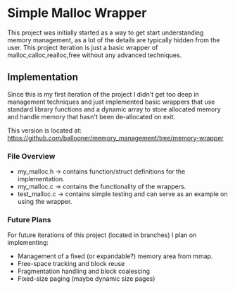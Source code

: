 # Simple Malloc Wrapper
This project was initially started as a way to get start understanding memory
management, as a lot of the details are typically hidden from the user. This
project iteration is just a basic wrapper of malloc,calloc,realloc,free without
any advanced techniques.

## Implementation
Since this is my first iteration of the project I didn't get too deep in 
management techniques and just implemented basic wrappers that use 
standard library functions and a dynamic array to store allocated memory and
handle memory that hasn't been de-allocated on exit.

This version is located at:
https://github.com/ballooner/memory_management/tree/memory-wrapper

### File Overview
- my_malloc.h -> contains function/struct definitions for the implementation.
- my_malloc.c -> contains the functionality of the wrappers.
- test_malloc.c -> contains simple testing and can serve as an example on using
                   the wrapper.

### Future Plans
For future iterations of this project (located in branches) I plan on
implementing:
- Management of a fixed (or expandable?) memory area from mmap.
- Free-space tracking and block reuse
- Fragmentation handling and block coalescing
- Fixed-size paging (maybe dynamic size pages)
